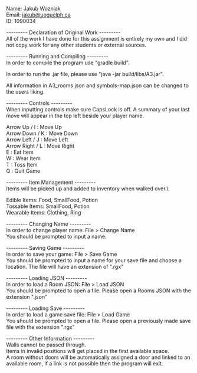 Name: Jakub Wozniak\
Email: jakub@uoguelph.ca\
ID: 1090034

--------- Declaration of Original Work ---------\
All of the work I have done for this assignment is entirely my own and I did not copy work for any other students or external sources.

--------- Running and Compiling ---------\
In order to compile the program use "gradle build".

In order to run the .jar file, please use "java -jar build/libs/A3.jar".

All information in A3_rooms.json and symbols-map.json can be changed to the users liking.

--------- Controls ---------\
When inputting controls make sure CapsLock is off. A summary of your last move will appear in the top left beside your player name.

Arrow Up / I    : Move Up\
Arrow Down / K  : Move Down\
Arrow Left / J  : Move Left\
Arrow Right / L : Move Right\
E               : Eat Item\
W               : Wear Item\
T               : Toss Item\
Q               : Quit Game

--------- Item Management ---------\
Items will be picked up and added to inventory when walked over.\

Edible Items: Food, SmallFood, Potion\
Tossable Items: SmallFood, Potion\
Wearable Items: Clothing, Ring

--------- Changing Name ---------\
In order to change player name: File > Change Name\
You should be prompted to input a name.

--------- Saving Game ---------\
In order to save your game: File > Save Game\
You should be prompted to input a name for your save file and choose a location. The file will have an extension of ".rgx"

--------- Loading JSON ---------\
In order to load a Room JSON: File > Load JSON\
You should be prompted to open a file. Please open a Rooms JSON with the extension ".json"

--------- Loading Save ---------\
In order to load a game save file: File > Load Game\
You should be prompted to open a file. Please open a previously made save file with the extension ".rgx"

--------- Other Information ---------\
Walls cannot be passed through.\
Items in invalid positions will get placed in the first available space.\
A room without doors will be automatically assigned a door and linked to an available room, if a link is not possible then the program will exit.
